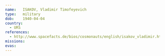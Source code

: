 ```yaml
---
name:	ISAKOV, Vladimir Timofeyevich
type:	military
dob:	1940-04-04
country:
  - URS
references:
  - http://www.spacefacts.de/bios/cosmonauts/english/isakov_vladimir.htm
missions:
evas:
---
```

